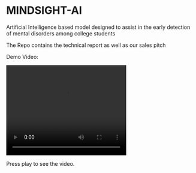 # MINDSIGHT-AI
Artificial Intelligence based model designed to assist in the early detection of mental disorders among college students

The Repo contains the technical report as well as our sales pitch

Demo Video:

<video width="320" height="240" controls>
  <source src="https://youtu.be/KlIze9d-BfE?si=7Yhh-6NR_Uelyaa_" type="video/mp4">
</video>

Press play to see the video.
